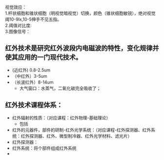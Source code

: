 视觉效应：    
  1.杆状细胞和锥状细胞（明视觉暗视觉）切换，颜色（锥状细胞敏锐），绝对视觉阈10-9lx,10-5伸手不见五指。  
  2.阈值对比度:  
  3.图像信号：
## 红外技术是研究红外波段内电磁波的特性，变化规律并使其应用的一门现代技术。  
  - (近红外) 0.8-2.5um  
  - （中红外）3-5um  
  - （长波红外）8-14um  
    - 大气窗口：水蒸气，二氧化碳完全吸收了；  
    
## 红外技术课程体系：
  - 红外辐射的性质：（对应课程：红外物理-基础理论）  
    - 包括
  - 红外的元器件，部件的研制-红外光学系统：（对应课程-红外探测器、红外系统：红外探测器、红外、微型制冷器、红外光学材料、滤光片）    
  - 红外探测器：  
  - 红外系统：将个部件组成红外系统  
  - 
